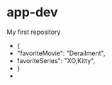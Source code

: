 # app-dev
My first repository 
+ {
+  "favoriteMovie": "Derailment",
+  favoriteSeries": "XO,Kitty",
+  }
+  

